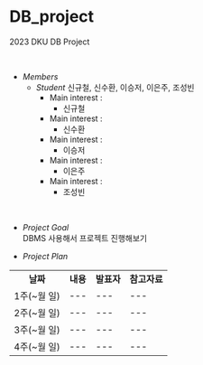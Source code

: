 # DB_project

2023 DKU DB Project <br>

<br>

* *Members*
    - *Student* 신규철, 신수환, 이승저, 이은주, 조성빈 <br>
        - Main interest : 
            - 신규철
        - Main interest : 
            - 신수환
        - Main interest : 
            - 이승저
        - Main interest : 
            - 이은주
        - Main interest : 
            - 조성빈
<br>

* *Project Goal*    <br>
    DBMS 사용해서 프로젝트 진행해보기
    
* *Project Plan*

<table border="0" align="center" width=100%>
    <tr align="center">
        <td><B>날짜</td>
        <td><B>내용</td>
        <td><B>발표자</td>
        <td><B>참고자료</td>
    </tr>
    <tr>
        <td rowspan="1">1주(~월 일)</td>
        <td>---</td>
        <td>---</td>
        <td>---</td>
    </tr>
    <tr>
        <td rowspan="1">2주(~월 일)</td>
        <td>---</td>
        <td>---</td>
        <td>---</td>
    </tr>
    <tr>
        <td rowspan="1">3주(~월 일)</td>
        <td>---</td>
        <td>---</td>
        <td>---</td>
    </tr>
    <tr>
        <td rowspan="1">4주(~월 일)</td>
        <td>---</td>
        <td>---</td>
        <td>---</td>
    </tr>
    </table>
